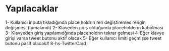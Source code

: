 # Yapılacaklar

1- Kullanıcı inputa tıkladığında place holdrın ren değiştiremes rengin değişmesi (tamalandı)
2- Klaveden giriş olduğunda placeholderın kabolması
3- Klavyeden giriş yapılamıdğında placeholdrın tekrar gelmesi
4-Eğer klavye girişi varsa tweet butonu aktif olacak
5- Eğer kullanıcı limiti geçmişse tweet butonu pasif olacak# 8-hs-TwitterCard
